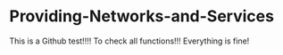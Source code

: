# Providing-Networks-and-Services
This is a Github test!!!!
To check all functions!!!
Everything is fine! 